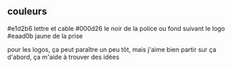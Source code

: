 ## couleurs 

#e1d2b6 lettre et cable
#000d26 le noir de la police ou fond suivant le logo
#eaad0b jaune de la prise

pour les logos, ça peut paraître un peu tôt, mais j'aime bien partir sur ça d'abord, ça m'aide à trouver des idées